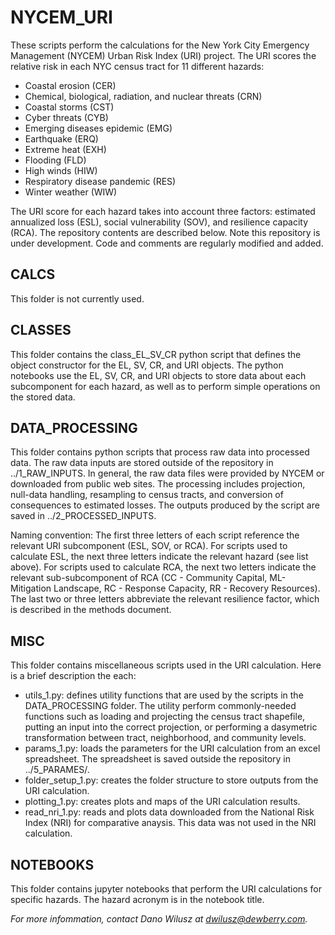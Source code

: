 # NYCEM_URI
These scripts perform the calculations for the New York City Emergency Management (NYCEM) Urban Risk Index (URI) project. The URI scores the relative risk in each NYC census tract for 11 different hazards:  
- Coastal erosion (CER)
- Chemical, biological, radiation, and nuclear threats (CRN)
- Coastal storms (CST)
- Cyber threats (CYB)
- Emerging diseases epidemic (EMG)
- Earthquake (ERQ)
- Extreme heat (EXH)
- Flooding (FLD)
- High winds (HIW)
- Respiratory disease pandemic (RES)
- Winter weather (WIW)

The URI score for each hazard takes into account three factors:  estimated annualized loss (ESL), social vulnerability (SOV), and resilience capacity (RCA).  The repository contents are described below.  Note this repository is under development.  Code and comments are regularly modified and added.

## CALCS
This folder is not currently used.

## CLASSES
This folder contains the class_EL_SV_CR python script that defines the object constructor for the EL, SV, CR, and URI objects.  The python notebooks use the EL, SV, CR, and URI objects to store data about each subcomponent for each hazard, as well as to perform simple operations on the stored data.

## DATA_PROCESSING
This folder contains python scripts that process raw data into processed data.  The raw data inputs are stored outside of the repository in ../1_RAW_INPUTS.  In general, the raw data files were provided by NYCEM or downloaded from public web sites. The processing includes projection, null-data handling, resampling to census tracts, and conversion of consequences to estimated losses.  The outputs produced by the script are saved in ../2_PROCESSED_INPUTS.

Naming convention: The first three letters of each script reference the relevant URI subcomponent (ESL, SOV, or RCA).  For scripts used to calculate ESL, the next three letters indicate the relevant hazard (see list above).  For scripts used to calculate RCA, the next two letters indicate the relevant sub-subcomponent of RCA (CC - Community Capital, ML- Mitigation Landscape, RC - Response Capacity, RR - Recovery Resources).  The last two or three letters abbreviate the relevant resilience factor, which is described in the methods document.  

## MISC
This folder contains miscellaneous scripts used in the URI calculation.  Here is a brief description the each:
- utils_1.py: defines utility functions that are used by the scripts in the DATA_PROCESSING folder.  The utility perform commonly-needed functions such as loading and projecting the census tract shapefile, putting an input into the correct projection, or performing a dasymetric transformation between tract, neighborhood, and community levels.  
- params_1.py: loads the parameters for the URI calculation from an excel spreadsheet.  The spreadsheet is saved outside the repository in ../5_PARAMES/.
- folder_setup_1.py: creates the folder structure to store outputs from the URI calculation.
- plotting_1.py: creates plots and maps of the URI calculation results.
- read_nri_1.py: reads and plots data downloaded from the National Risk Index (NRI) for comparative anaysis.  This data was not used in the NRI calculation.

## NOTEBOOKS
This folder contains jupyter notebooks that perform the URI calculations for specific hazards.  The hazard acronym is in the notebook title.  

*For more infommation, contact Dano Wilusz at dwilusz@dewberry.com.*



